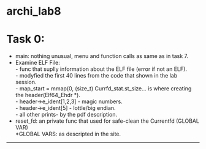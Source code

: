 # archi_lab8

# Task 0: <br />
* main: nothing unusual, menu and function calls as same as in task 7.<br />
* Examine ELF File: </br>- func that suplly information about the ELF file (error if not an ELF).<br />
                    - modyfied the first 40 lines from the code that shown in the lab session.</br>
                   </emsp> - map_start = mmap(0, (size_t) Currfd_stat.st_size... is where creating the header(Elf64_Ehdr *).</br>
                    - header->e_ident[1,2,3] - magic numbers.</br>
                    - header->e_ident[5] - lottle/big endian. </br>
                    - all other prints- by the pdf description.</br>
* reset_fd: an private func that used for safe-clean the Currentfd (GLOBAL VAR)</br>
*GLOBAL VARS: as descripted in the site.</br>
                    
--------------------------------------------------------------------------
